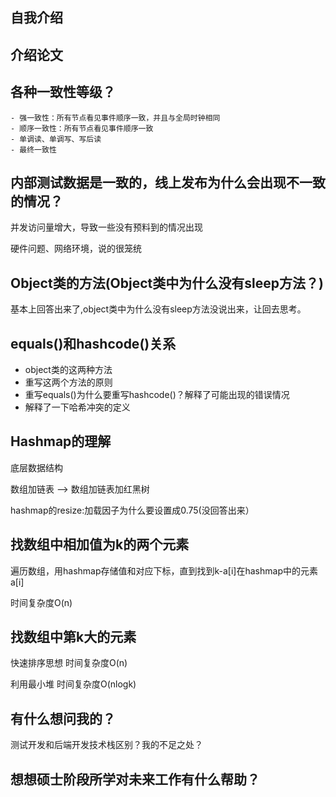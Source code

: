 ## 自我介绍
## 介绍论文
## 各种一致性等级？
	- 强一致性：所有节点看见事件顺序一致，并且与全局时钟相同
	- 顺序一致性：所有节点看见事件顺序一致
	- 单调读、单调写、写后读
	- 最终一致性
## 内部测试数据是一致的，线上发布为什么会出现不一致的情况？
并发访问量增大，导致一些没有预料到的情况出现

硬件问题、网络环境，说的很笼统

##  Object类的方法(Object类中为什么没有sleep方法？)
基本上回答出来了,object类中为什么没有sleep方法没说出来，让回去思考。
##  equals()和hashcode()关系
- object类的这两种方法
- 重写这两个方法的原则
- 重写equals()为什么要重写hashcode()？解释了可能出现的错误情况
- 解释了一下哈希冲突的定义
##  Hashmap的理解
底层数据结构 

 数组加链表 ——> 数组加链表加红黑树

hashmap的resize:加载因子为什么要设置成0.75(没回答出来）
## 找数组中相加值为k的两个元素
遍历数组，用hashmap存储值和对应下标，直到找到k-a[i]在hashmap中的元素a[i]

时间复杂度O(n)
## 找数组中第k大的元素
快速排序思想 时间复杂度O(n)

利用最小堆 时间复杂度O(nlogk)
## 有什么想问我的？
测试开发和后端开发技术栈区别？我的不足之处？
## 想想硕士阶段所学对未来工作有什么帮助？
